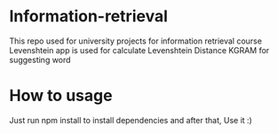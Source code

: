 # Information-retrieval
This repo used for university projects for information retrieval course
Levenshtein app is used for calculate Levenshtein Distance
KGRAM for suggesting word  
# How to usage
Just run npm install to install dependencies and after that, Use it :)
